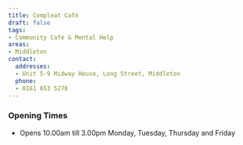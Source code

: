 ```yaml
---
title: Compleat Café
draft: false
tags:
- Community Cafe & Mental Help
areas:
- Middleton
contact:
  addresses:
  - Unit 5-9 Midway House, Long Street, Middleton
  phone:
  - 0161 653 5278
---
```


### Opening Times
* Opens 10.00am till 3.00pm Monday, Tuesday, Thursday and Friday

